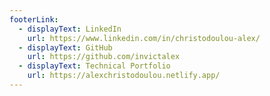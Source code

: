 ```yaml
---
footerLink:
  - displayText: LinkedIn
    url: https://www.linkedin.com/in/christodoulou-alex/
  - displayText: GitHub
    url: https://github.com/invictalex
  - displayText: Technical Portfolio
    url: https://alexchristodoulou.netlify.app/
---
```

